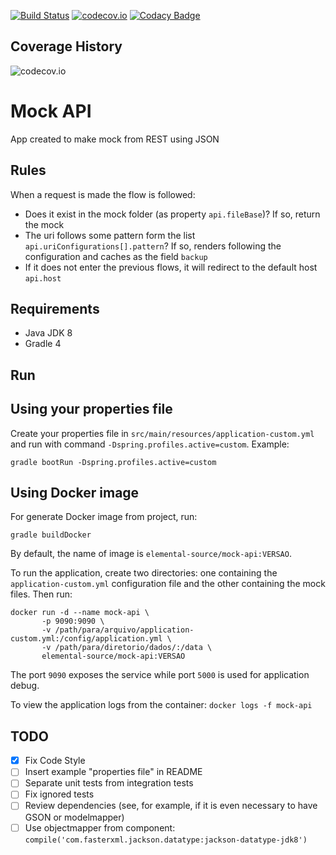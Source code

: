 [![Build Status](https://travis-ci.org/elemental-source/mock-api.svg?branch=master)](https://travis-ci.org/elemental-source/mock-api)
[![codecov.io](https://codecov.io/github/elemental-source/mock-api/coverage.svg?branch=master)](https://codecov.io/github/elemental-source/mock-api?branch=master)
[![Codacy Badge](https://api.codacy.com/project/badge/Grade/2be4911c74b14b68a37e78ca4c2c8273)](https://www.codacy.com/app/elemental-source/mock-api?utm_source=github.com&amp;utm_medium=referral&amp;utm_content=elemental-source/mock-api&amp;utm_campaign=Badge_Grade)

## Coverage History
![codecov.io](https://codecov.io/github/elemental-source/mock-api/branch.svg?branch=master)

# Mock API

App created to make mock from REST using JSON

## Rules

When a request is made the flow is followed:

* Does it exist in the mock folder (as property `api.fileBase`)? If so, return the mock
* The uri follows some pattern form the list `api.uriConfigurations[].pattern`? If so, renders following the configuration and caches as the field  `backup`
* If it does not enter the previous flows, it will redirect to the default host `api.host`

## Requirements
* Java JDK 8
* Gradle 4

## Run

## Using your properties file
Create your properties file in `src/main/resources/application-custom.yml` and run with command `-Dspring.profiles.active=custom`. Example:
```
gradle bootRun -Dspring.profiles.active=custom
```

## Using Docker image
For generate Docker image from project, run:
```
gradle buildDocker
```

By default, the name of image is `elemental-source/mock-api:VERSAO`.

To run the application, create two directories: one containing the `application-custom.yml` configuration file and the other containing the mock files. Then run:
```
docker run -d --name mock-api \
       -p 9090:9090 \
       -v /path/para/arquivo/application-custom.yml:/config/application.yml \
       -v /path/para/diretorio/dados/:/data \
       elemental-source/mock-api:VERSAO
```

The port `9090` exposes the service while port `5000` is used for application debug.

To view the application logs from the container: `docker logs -f mock-api`

## TODO
- [X] Fix Code Style
- [ ] Insert example "properties file" in README
- [ ] Separate unit tests from integration tests
- [ ] Fix ignored tests
- [ ] Review dependencies (see, for example, if it is even necessary to have GSON or modelmapper)
- [ ] Use objectmapper from component: `compile('com.fasterxml.jackson.datatype:jackson-datatype-jdk8')`
